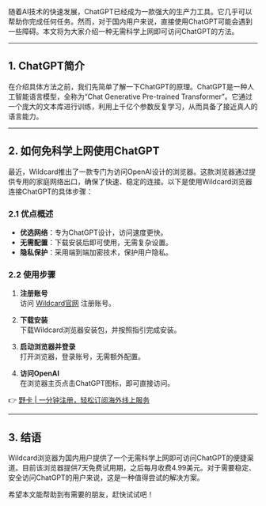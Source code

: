随着AI技术的快速发展，ChatGPT已经成为一款强大的生产力工具。它几乎可以帮助你完成任何任务。然而，对于国内用户来说，直接使用ChatGPT可能会遇到一些障碍。本文将为大家介绍一种无需科学上网即可访问ChatGPT的方法。

---

## 1. ChatGPT简介

在介绍具体方法之前，我们先简单了解一下ChatGPT的原理。ChatGPT是一种人工智能语言模型，全称为“Chat Generative Pre-trained Transformer”。它通过一个庞大的文本库进行训练，利用上千亿个参数反复学习，从而具备了接近真人的语言能力。

---

## 2. 如何免科学上网使用ChatGPT

最近，Wildcard推出了一款专门为访问OpenAI设计的浏览器。这款浏览器通过提供专用的家庭网络出口，确保了快速、稳定的连接。以下是使用Wildcard浏览器连接ChatGPT的具体步骤：

### 2.1 优点概述

- **优选网络**：专为ChatGPT设计，访问速度更快。
- **无需配置**：下载安装后即可使用，无需复杂设置。
- **隐私保护**：采用端到端加密技术，保护用户隐私。

### 2.2 使用步骤

1. **注册账号**  
   访问 [Wildcard官网](https://bit.ly/bewildcard) 注册账号。

2. **下载安装**  
   下载Wildcard浏览器安装包，并按照指引完成安装。

3. **启动浏览器并登录**  
   打开浏览器，登录账号，无需额外配置。

4. **访问OpenAI**  
   在浏览器主页点击ChatGPT图标，即可直接访问。

👉 [野卡 | 一分钟注册，轻松订阅海外线上服务](https://bit.ly/bewildcard)

---

## 3. 结语

Wildcard浏览器为国内用户提供了一个无需科学上网即可访问ChatGPT的便捷渠道。目前该浏览器提供7天免费试用期，之后每月收费4.99美元。对于需要稳定、安全访问ChatGPT的用户来说，这是一种值得尝试的解决方案。

希望本文能帮助到有需要的朋友，赶快试试吧！